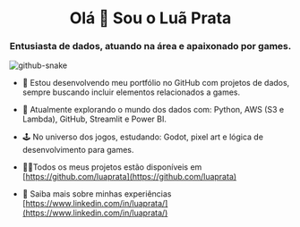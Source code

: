 <h1 align="center">Olá 👋 Sou o Luã Prata</h1>
<h3 align="center">Entusiasta de dados, atuando na área e apaixonado por games.</h3>

<picture>
  <source media="(prefers-color-scheme: dark)" srcset="https://raw.githubusercontent.com/tobiasmeyhoefer/tobiasmeyhoefer/output/github-snake-dark.svg" />
  <source media="(prefers-color-scheme: light)" srcset="https://raw.githubusercontent.com/tobiasmeyhoefer/tobiasmeyhoefer/output/github-snake.svg" />
  <img alt="github-snake" src="https://raw.githubusercontent.com/tobiasmeyhoefer/tobiasmeyhoefer/output/github-snake.svg" />
</picture>

- 🔭 Estou desenvolvendo meu portfólio no GitHub com projetos de dados, sempre buscando incluir elementos relacionados a games.

- 🎲 Atualmente explorando o mundo dos dados com: Python, AWS (S3 e Lambda), GitHub, Streamlit e Power BI.

- 🕹️ No universo dos jogos, estudando: Godot, pixel art e lógica de desenvolvimento para games.

- 👨‍💻Todos os meus projetos estão disponíveis em [https://github.com/luaprata](https://github.com/luaprata)

- 📄 Saiba mais sobre minhas experiências [https://www.linkedin.com/in/luaprata/](https://www.linkedin.com/in/luaprata/)


